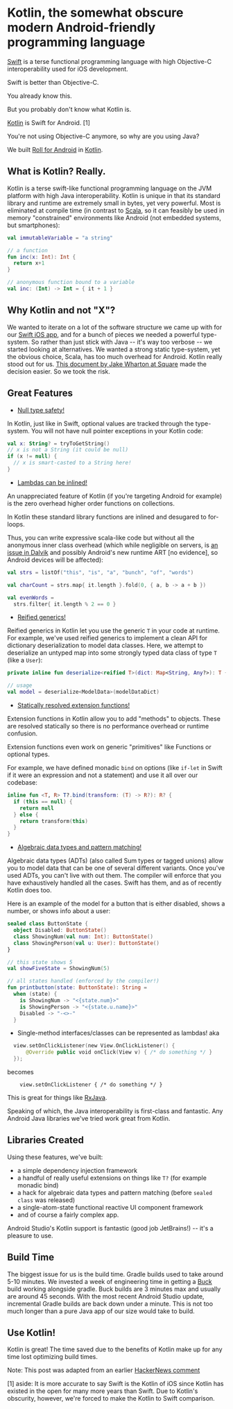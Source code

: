 # Kotlin, the somewhat obscure modern Android-friendly programming language

[Swift](https://developer.apple.com/swift/) is a terse functional programming language with high Objective-C interoperability used for iOS development.

Swift is better than Objective-C.

You already know this.

But you probably don't know what Kotlin is.

[Kotlin](https://kotlinlang.org/) is Swift for Android. [1]

You're not using Objective-C anymore, so why are you using Java?


We built [Roll for Android](http://tryroll.com) in [Kotlin](https://kotlinlang.org/).

## What is Kotlin? Really.

Kotlin is a terse swift-like functional programming language on the JVM platform with high Java interoperability. Kotlin is unique in that its standard library and runtime are extremely small in bytes, yet very powerful. Most is eliminated at compile time (in contrast to [Scala](http://www.scala-lang.org/), so it can feasibly be used in memory "constrained" environments like Android (not embedded systems, but smartphones):

```kotlin
val immutableVariable = "a string"

// a function
fun inc(x: Int): Int {
  return x+1
}

// anonymous function bound to a variable
val inc: (Int) -> Int = { it + 1 }
```

## Why Kotlin and not "X"?

We wanted to iterate on a lot of the software structure we came up with for our [Swift iOS app](http://tryroll.com), and for a bunch of pieces we needed a powerful type-system. So rather than just stick with Java -- it's way too verbose -- we started looking at alternatives. We wanted a strong static type-system, yet the obvious choice, Scala, has too much overhead for Android. Kotlin really stood out for us. [This document by Jake Wharton at Square](https://docs.google.com/document/d/1ReS3ep-hjxWA8kZi0YqDbEhCqTt29hG8P44aA9W0DM8/edit?hl=en&forcehl=1) made the decision easier. So we took the risk.

## Great Features

* [Null type safety!](https://kotlinlang.org/docs/reference/null-safety.html)

In Kotlin, just like in Swift, optional values are tracked through the type-system. You will not have null pointer exceptions in your Kotlin code:

```kotlin
val x: String? = tryToGetString()
// x is not a String (it could be null)
if (x != null) {
  // x is smart-casted to a String here!
}
```

* [Lambdas can be inlined!](https://kotlinlang.org/docs/reference/inline-functions.html)

An unappreciated feature of Kotlin (if you're targeting Android for example) is the zero overhead higher order functions on collections.

In Kotlin these standard library functions are inlined and desugared to for-loops.

Thus, you can write expressive scala-like code but without all the anonymous inner class overhead (which while negligible on servers, is [an issue in Dalvik](http://developer.android.com/training/articles/memory.html) and possibly Android's new runtime ART [no evidence], so Android devices will be affected):

```kotlin
val strs = listOf("this", "is", "a", "bunch", "of", "words")

val charCount = strs.map{ it.length }.fold(0, { a, b -> a + b })

val evenWords =
  strs.filter{ it.length % 2 == 0 }
```

* [Reified generics!](https://kotlinlang.org/docs/reference/inline-functions.html#reified-type-parameters)

Reified generics in Kotlin let you use the generic `T` in your code at runtime. For example, we've used reified generics to implement a clean API for dictionary deserialization to model data classes. Here, we attempt to deserialize an untyped map into some strongly typed data class of type `T` (like a `User`):

```kotlin
private inline fun deserialize<reified T>(dict: Map<String, Any?>): T { ... }

// usage
val model = deserialize<ModelData>(modelDataDict)
```

* [Statically resolved extension functions!](https://kotlinlang.org/docs/reference/extensions.html)

Extension functions in Kotlin allow you to add "methods" to objects. These are resolved statically so there is no performance overhead or runtime confusion.

Extension functions even work on generic "primitives" like Functions or optional types.

For example, we have defined monadic `bind` on options (like `if-let` in Swift if it were an expression and not a statement) and use it all over our codebase:

```kotlin
inline fun <T, R> T?.bind(transform: (T) -> R?): R? {
  if (this == null) {
    return null
  } else {
    return transform(this)
  }
}
```

* [Algebraic data types and pattern matching!](https://kotlinlang.org/docs/reference/classes.html#sealed-classes)

Algebraic data types (ADTs) (also called Sum types or tagged unions) allow you to model data that can be one of several different variants. Once you've used ADTs, you can't live with out them. The compiler will enforce that you have exhaustively handled all the cases. Swift has them, and as of recently Kotlin does too.

Here is an example of the model for a button that is either disabled, shows a number, or shows info about a user:

```kotlin
sealed class ButtonState {
  object Disabled: ButtonState()
  class ShowingNum(val num: Int): ButtonState()
  class ShowingPerson(val u: User): ButtonState()
}

// this state shows 5
val showFiveState = ShowingNum(5)

// all states handled (enforced by the compiler!)
fun printbutton(state: ButtonState): String =
  when (state) {
    is ShowingNum -> "<{state.num}>"
    is ShowingPerson -> "<{state.u.name}>"
    Disabled -> "-<>-"
  }
```

* Single-method interfaces/classes can be represented as lambdas! aka

```kotlin
  view.setOnClickListener(new View.OnClickListener() {
      @Override public void onClick(View v) { /* do something */ }
  });
```

  becomes

```
    view.setOnClickListener { /* do something */ }
```

This is great for things like [RxJava](http://reactivex.io/).

Speaking of which, the Java interoperability is first-class and fantastic. Any Android Java libraries we've tried work great from Kotlin.

## Libraries Created

Using these features, we've built:

* a simple dependency injection framework
* a handful of really useful extensions on things like `T?` (for example monadic bind)
* a hack for algebraic data types and pattern matching (before `sealed class` was released)
* a single-atom-state functional reactive UI component framework
* and of course a fairly complex app.

Android Studio's Kotlin support is fantastic (good job JetBrains!) -- it's a pleasure to use.

## Build Time

The biggest issue for us is the build time. Gradle builds used to take around 5-10 minutes. We invested a week of engineering time in getting a [Buck](https://buckbuild.com/) build working alongside gradle. Buck builds are 3 minutes max and usually are around 45 seconds. With the most recent Android Studio update, incremental Gradle builds are back down under a minute. This is not too much longer than a pure Java app of our size would take to build.

## Use Kotlin!

Kotlin is great! The time saved due to the benefits of Kotlin make up for any time lost optimizing build times.

Note: This post was adapted from an earlier [HackerNews comment](https://news.ycombinator.com/item?id=9947020)

[1] aside: It is more accurate to say Swift is the Kotlin of iOS since Kotlin has existed in the open for many more years than Swift. Due to Kotlin's obscurity, however, we're forced to make the Kotlin to Swift comparison.

